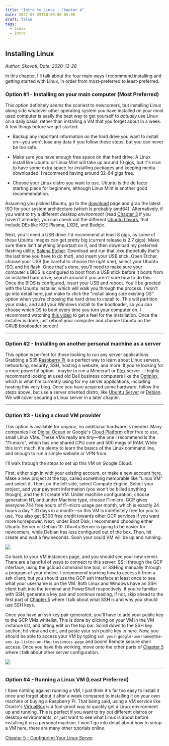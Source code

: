 ```yaml
---
title: "Intro to Linux - Chapter 4"
date: 2021-05-25T18:00:50-05:00
draft: false
tags:
  - linux
  - intro
---
```


## Installing Linux
*Author: Skovati, Date: 2020-12-28*

In this chapter, I'll talk about the four main ways I recommend installing and getting started with Linux, in order from most-preferred to least-preferred.

### Option #1 - Installing on your main computer (Most Preferred)

This option definitely *seems* the scariest to newcomers, but installing Linux along side whatever other operating system you have installed on your most used computer is easily the best way to get yourself to *actually* use Linux on a daily basis, rather than installing a VM that you forget about in a week. A few things before we get started:

- Backup any important information on the hard drive you want to install on―you won't lose any data if you follow these steps, but you can never be too safe.

- Make sure you have enough free space on that hard drive. A Linux install like Ubuntu or Linux Mint will take up around 10 gigs, but it's nice to have some extra space for installing packages and keeping media downloaded. I recommend having around 32-64 gigs free.

- Choose your Linux distro you want to use. Ubuntu is the de facto starting place for beginners, although Linux Mint is another good recommendation.

Assuming you picked Ubuntu, go to the [download](https://ubuntu.com/download/desktop) page and grab the latest ISO for your system architecture (which is probably amd64). Alternatively, if you want to try a different *desktop environment* (read [Chapter 3](/articles/linux/intro/ch3) if you haven't already), you can check out the different [Ubuntu flavors](https://ubuntu.com/download/flavours), that include DEs like KDE Plasma, LXDE, and Budgie.

Next, you'll need a USB drive. I'd recommend at least 8 gigs, as some of these Ubuntu images can get pretty big (current release is 2.7 gigs). Make sure there isn't anything important on it, and then download my preferred flashing utility, [Balena Etcher](https://www.balena.io/etcher/). Download and run that .exe (hopefully that's the last time you have to do *that*), and insert your USB stick. Open Etcher, choose your USB (be careful to choose the right one), select your Ubuntu ISO, and hit flash. Once that's done, you'll need to make sure your computer's BIOS is configured to boot from a USB stick before it boots from an installed hard drive; search around if you aren't sure how to do this. Once the BIOS is configured, insert your USB and reboot. You'll be greeted with the Ubuntu installer, which will walk you through the process. I won't go into detail here, just make to click the "install along side existing OS" option when you're choosing the hard drive to install to. This will partition your disks, and add your Windows install to the bootloader, so you can choose which OS to boot every time you turn your computer on. I recommend watching [this video](https://www.youtube.com/watch?v=G7ffzC4S0A4) to get a feel for the installation. Once the installer is done, just reboot your computer and choose Ubuntu on the GRUB bootloader screen!

---

### Option #2 - Installing on another personal machine as a server

This option is perfect for those looking to run any server applications. Grabbing a $35 [Raspberry Pi](https://www.raspberrypi.org/products/raspberry-pi-4-model-b/) is a perfect way to learn about Linux servers, networking, security, SSH, hosting a website, and more. If you're looking for a more powerful option—maybe to run a Minecraft or [Plex](https://www.plex.tv/) server—I highly recommend looking at used old Dell business computers like the [Optiplex](https://www.ebay.com/sch/i.html?_nkw=optiplex+7010&_sacat=0), which is what I'm currently using for my server applications, including hosting this very blog. Once you have acquired some hardware, follow the steps above, but use a server oriented distro, like [Ubuntu Server](https://ubuntu.com/download/server) or [Debian](https://www.debian.org/). We will cover securing a Linux server in a later chapter. 

---

### Option #3 - Using a cloud VM provider

This option is available for *anyone*, no additional hardware is needed. Many companies like [Digital Ocean](https://www.digitalocean.com/) or Google's [Cloud Platform](https://cloud.google.com/) offer free to use, small Linux VMs. These VMs really are tiny—the one I recommend is the "f1-micro", which has one shared CPU core and 500 megs of RAM. While this isn't much, it's plenty to learn the basics of the Linux command line, and enough to run a simple website or VPN from. 

I'll walk through the steps to set up this VM on Google Cloud:

First, either sign in with your existing account, or make a new account [here](https://console.cloud.google.com/). Make a new project at the top, called something memorable like "Linux VM" and select it. Then, on the left side, select Compute Engine. Select your project, add your payment information (you won't be billed anything though), and the hit create VM. Under machine configuration, choose generation N1, and under Machine type, choose f1-micro. GCP gives everyone 744 free hours of f1-micro usage per month, which is exactly 24 hours a day * 31 days in a month—so this VM is indefinitely free for you to use. You also get $300 free credit towards other GCP services if you want more horsepower. Next, under Boot Disk, I recommend choosing either Ubuntu Server or Debian 10. Ubuntu Server is going to be easier for newcomers, while Debian has less configured out of the box. Then, hit create and wait a few seconds. Soon your could VM will be up and running. 

![](/vm.png)

Go back to your VM instances page, and you should see your new server. There are a handful of ways to connect to this server: SSH through the GCP interface, using the gcloud command line tool, or SSHing manually through a program of your choice. I recommend learning how to access it from a ssh client, but you should use the GCP ssh interface at least once to see what your username is on the VM. Both Linux and Windows have an SSH client built into the terminal and PowerShell respectively. If you're familiar with SSH, generate a key pair and continue reading, if not, skip ahead to the first part of [Chapter 5](/linux/intro/ch5) where I talk about what SSH is and why you should use SSH keys.

Once you have an ssh key pair generated, you'll have to add your public key to the GCP VMs whitelist. This is done by clicking on your VM in the VM instance list, and hitting edit on the top bar. Scroll down to the SSH key section, hit view and edit, and paste your ssh public key in here. Now, you should be able to access your VM by typing `ssh your-google-username@the-vms-ip-listed-on-the-instances-page` and boom! Remote secure shell access. Once you have this working, move onto the other parts of [Chapter 5](/linux/intro/ch5) where I talk about other server configuration.

![](/ssh.png)

---

### Option #4 - Running a Linux VM (Least Preferred)

I have nothing against running a VM, I just think it's far too easy to install it once and forget about it after a week compared to installing it on your own machine or buying a Raspberry Pi. That being said, using a VM service like Oracle's [VirtualBox](https://www.virtualbox.org/) is a fool-proof way to quickly get a Linux environment up and running. This is perfect if you want to try out different distros or desktop environments, or just want to see what Linux is about before installing it on a personal machine. I won't go into detail about how to setup a VM here, there are many other tutorials online. 

[Chapter 5 - Configuring Your Linux Server](/articles/linux/intro/ch5)
